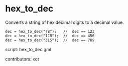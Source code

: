 hex_to_dec
==========

Converts a string of hexidecimal digits to a decimal value.

    dec = hex_to_dec("7B");   //  dec == 123
    dec = hex_to_dec("1C8");  //  dec == 456
    dec = hex_to_dec("315");  //  dec == 789

script: hex_to_dec.gml

contributors: xot
